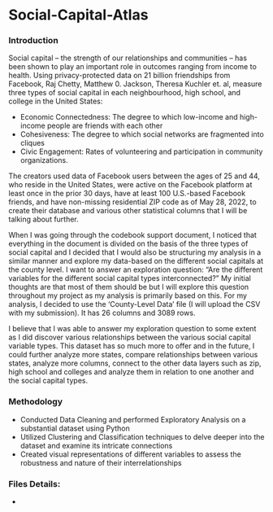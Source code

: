 # Social-Capital-Atlas

### Introduction

Social capital – the strength of our relationships and communities – has been shown to play an important role in outcomes ranging from income to health. Using privacy-protected data on 21 billion friendships from Facebook, Raj Chetty, Matthew 0. Jackson, Theresa Kuchler et. al, measure three types of social capital in each neighbourhood, high school, and college in the United States:

- Economic Connectedness: The degree to which low-income and high-income people are friends with each other
- Cohesiveness: The degree to which social networks are fragmented into cliques
- Civic Engagement: Rates of volunteering and participation in community organizations.

The creators used data of Facebook users between the ages of 25 and 44, who reside in the United States, were active on the Facebook platform at least once in the prior 30 days, have at least 100 U.S.-based Facebook friends, and have non-missing residential ZIP code as of May 28, 2022, to create their database and various other statistical columns that I will be talking about further. 

When I was going through the codebook support document, I noticed that everything in the document is divided on the basis of the three types of social capital and I decided that I would also be structuring my analysis in a similar manner and explore my data-based on the different social capitals at the county level. I want to answer an exploration question: “Are the different variables for the different social capital types interconnected?” My initial thoughts are that most of them should be but I will explore this question throughout my project as my analysis is primarily based on this.
For my analysis, I decided to use the ‘County-Level Data’ file (I will upload the CSV with my submission). It has 26 columns and 3089 rows.

I believe that I was able to answer my exploration question to some extent as I did discover various relationships between the various social capital variable types. This dataset has so much more to offer and in the future, I could further analyze more states, compare relationships between various states, analyze more columns, connect to the other data layers such as zip, high school and colleges and analyze them in relation to one another and the social capital types.

### Methodology

- Conducted Data Cleaning and performed Exploratory Analysis on a substantial dataset using Python
- Utilized Clustering and Classification techniques to delve deeper into the dataset and examine its intricate connections
- Created visual representations of different variables to assess the robustness and nature of their interrelationships

### Files Details:

- 
